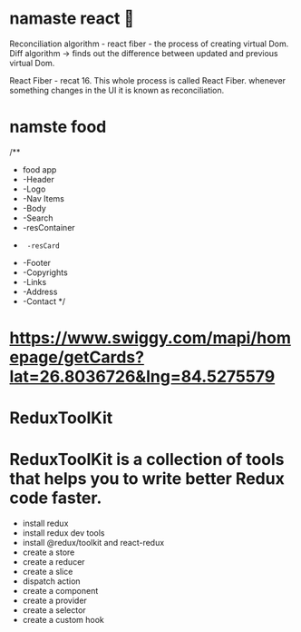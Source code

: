 # namaste react 🚀
Reconciliation algorithm - react fiber - the process of creating virtual Dom. 
Diff algorithm -> finds out the difference between updated and previous virtual Dom. 

React Fiber - recat 16. This whole process is called React Fiber. whenever something changes in the UI it is known as reconciliation. 

# namste food

/**
 * food app
 * -Header
 *  -Logo
 *  -Nav Items
 * -Body
 *  -Search
 *  -resContainer
 *      -resCard
 * -Footer
 *  -Copyrights
 *  -Links
 *  -Address
 *  -Contact
 */

 # https://www.swiggy.com/mapi/homepage/getCards?lat=26.8036726&lng=84.5275579

 # ReduxToolKit
 # ReduxToolKit is a collection of tools that helps you to write better Redux code faster.
- install redux
- install redux dev tools
- install @redux/toolkit and react-redux
- create a store
- create a reducer
- create a slice
- dispatch action
- create a component
- create a provider
- create a selector
- create a custom hook


